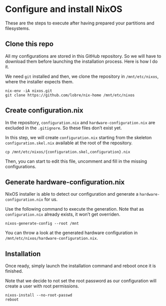 # Configure and install NixOS

These are the steps to execute after having prepared your partitions and filesystems.

## Clone this repo

All my configurations are stored in this GitHub repository. So we will have to download them before launching the installation process. Here is how I do it.

We need `git` installed and then, we clone the repository in `/mnt/etc/nixos`, where the installer expects them.

```
nix-env -iA nixos.git
git clone https://github.com/lobre/nix-home /mnt/etc/nixos
```

## Create configuration.nix

In the repository, `configuration.nix` and `hardware-configuration.nix` are excluded in the `.gitignore`. So these files don’t exist yet.

In this step, we will create `configuration.nix` starting from the skeleton `configuration.skel.nix` available at the root of the repository.

```
cp /mnt/etc/nixos/{configuration.skel,configuration}.nix
```

Then, you can start to edit this file, uncomment and fill in the missing configurations.

## Generate hardware-configuration.nix

NixOS installer is able to detect our configuration and generate a `hardware-configuration.nix` for us.

Use the following command to execute the generation. Note that as `configuration.nix` already exists, it won’t get overriden.

```
nixos-generate-config --root /mnt
```

You can throw a look at the generated hardware configuration in `/mnt/etc/nixos/hardware-configuration.nix`.

## Installation

Once ready, simply launch the installation command and reboot once it is finished.

Note that we decide to not set the root password as our configuration will create a user with root permissions.

```
nixos-install --no-root-passwd
reboot
```
